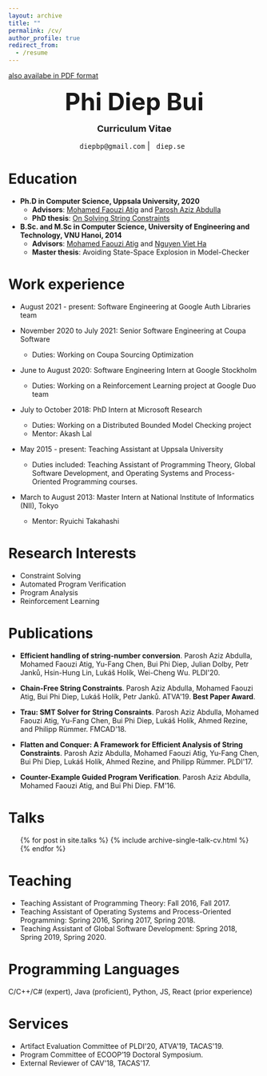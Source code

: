 ```yaml
---
layout: archive
title: ""
permalink: /cv/
author_profile: true
redirect_from:
  - /resume
---
```

[also availabe in PDF format](https://diepbp.github.io/files/cv.pdf)
<p align="center"> <b><font size="30">Phi Diep Bui</font></b></p>

<p align="center"> <b><font size="4">Curriculum Vitae</font></b></p>

<p align="center"> <font size="3"><code>diep</code><b hidden>I</b><code></code><b hidden>don't</b><code>b</code><b hidden>want</b><b hidden>it</b><b hidden>spam!
            </b><code></code><b hidden>So</b><code>p</code><b hidden>please</b><code>@</code><b hidden>leave
            </b><code>g</code><b hidden>me</b><code>mail</code><b hidden>alone</b><code>.</code><b hidden>!</b><code>com</code> | <code> diep.se </code></font></p>

Education
======
* **Ph.D in Computer Science, Uppsala University, 2020**
  * **Advisors**: [Mohamed Faouzi Atig](http://www.it.uu.se/katalog/mohat117) and [Parosh Aziz Abdulla](http://user.it.uu.se/~parosh/)
  * **PhD thesis**: [On Solving String Constraints](http://uu.diva-portal.org/smash/record.jsf?pid=diva2%3A1511003&dswid=7756)
* **B.Sc. and M.Sc in Computer Science, University of Engineering and Technology, VNU Hanoi, 2014**
  * **Advisors**: [Mohamed Faouzi Atig](http://www.it.uu.se/katalog/mohat117) and [Nguyen Viet Ha](https://uet.vnu.edu.vn/~hanv/index-e.html)
  * **Master thesis**: Avoiding State-Space Explosion in Model-Checker
  
Work experience
======
* August 2021 - present: Software Engineering at Google Auth Libraries team
* November 2020 to July 2021: Senior Software Engineering at Coupa Software 
  * Duties: Working on Coupa Sourcing Optimization
* June to August 2020: Software Engineering Intern at Google Stockholm 
  * Duties: Working on a Reinforcement Learning project at Google Duo team

* July to October 2018: PhD Intern at Microsoft Research
  * Duties: Working on a Distributed Bounded Model Checking project
  * Mentor: Akash Lal

* May 2015 - present: Teaching Assistant at Uppsala University
  * Duties included: Teaching Assistant of  Programming Theory, Global Software Development, and Operating Systems and Process-Oriented Programming courses.

* March to August 2013: Master Intern at National Institute of Informatics (NII), Tokyo
  * Mentor: Ryuichi Takahashi
  
Research Interests
======
* Constraint Solving
* Automated Program Verification
* Program Analysis
* Reinforcement Learning

Publications
======
* **Efficient handling of string-number conversion**. Parosh Aziz Abdulla, Mohamed Faouzi Atig, Yu-Fang Chen, Bui Phi Diep, Julian Dolby, Petr Janků, Hsin-Hung Lin, Lukáš Holík, Wei-Cheng Wu. PLDI'20. 

* **Chain-Free String Constraints**. Parosh Aziz Abdulla, Mohamed Faouzi Atig, Bui Phi Diep, Lukáš Holík, Petr Janků. ATVA'19. **Best Paper Award**.

* **Trau: SMT Solver for String Consraints**. Parosh Aziz Abdulla, Mohamed Faouzi Atig, Yu-Fang Chen, Bui Phi Diep, Lukáš Holík, Ahmed Rezine, and Philipp Rümmer. FMCAD'18.

* **Flatten and Conquer: A Framework for Efficient Analysis of String Constraints**. Parosh Aziz Abdulla, Mohamed Faouzi Atig, Yu-Fang Chen, Bui Phi Diep, Lukáš Holík, Ahmed Rezine, and Philipp Rümmer. PLDI'17. 

* **Counter-Example Guided Program Verification**. Parosh Aziz Abdulla, Mohamed Faouzi Atig, and Bui Phi Diep. FM'16.

Talks
======
  <ul>{% for post in site.talks %}
    {% include archive-single-talk-cv.html %}
  {% endfor %}</ul>
  
Teaching
======
* Teaching Assistant of Programming Theory: Fall 2016, Fall 2017. 
* Teaching Assistant of Operating Systems and Process-Oriented Programming: Spring 2016, Spring 2017, Spring 2018.
* Teaching Assistant of Global Software Development: Spring 2018, Spring 2019, Spring 2020.

Programming Languages
======
C/C++/C# (expert), Java (proficient), Python, JS, React (prior experience)

Services
======
* Artifact Evaluation Committee of PLDI'20, ATVA'19, TACAS'19.
* Program Committee of ECOOP’19 Doctoral Symposium.
* External Reviewer of CAV'18, TACAS'17.

